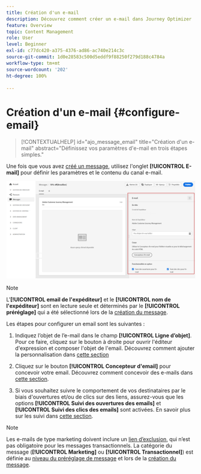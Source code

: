 ```yaml
---
title: Création d'un e-mail
description: Découvrez comment créer un e-mail dans Journey Optimizer
feature: Overview
topic: Content Management
role: User
level: Beginner
exl-id: c77dc420-a375-4376-ad86-ac740e214c3c
source-git-commit: 1d0e28583c500d5eddf9f88250f279d188c4784a
workflow-type: tm+mt
source-wordcount: '202'
ht-degree: 100%

---
```


# Création d&#39;un e-mail {#configure-email}

>[!CONTEXTUALHELP]
>id="ajo_message_email"
>title="Création d&#39;un e-mail"
>abstract="Définissez vos paramètres d&#39;e-mail en trois étapes simples."

Une fois que vous avez [créé un message](get-started-content.md), utilisez l&#39;onglet **[!UICONTROL E-mail]** pour définir les paramètres et le contenu du canal e-mail.

![](assets/emails-configuration.png)

>[!NOTE]
>
>L&#39;**[!UICONTROL email de l&#39;expéditeur]** et le **[!UICONTROL nom de l&#39;expéditeur]** sont en lecture seule et déterminés par le **[!UICONTROL préréglage]** qui a été sélectionné lors de la [création du message](get-started-content.md).

Les étapes pour configurer un email sont les suivantes :

1. Indiquez l’objet de l’e-mail dans le champ **[!UICONTROL Ligne d’objet]**. Pour ce faire, cliquez sur le bouton à droite pour ouvrir l&#39;éditeur d&#39;expression et composer l&#39;objet de l&#39;email. Découvrez comment ajouter la personnalisation dans [cette section](../personalization/personalize.md)

1. Cliquez sur le bouton **[!UICONTROL Concepteur d&#39;email]** pour concevoir votre email. Découvrez comment concevoir des e-mails dans [cette section](../design/design-emails.md).

1. Si vous souhaitez suivre le comportement de vos destinataires par le biais d&#39;ouvertures et/ou de clics sur des liens, assurez-vous que les options **[!UICONTROL Suivi des ouvertures des emails]** et **[!UICONTROL Suivi des clics des emails]** sont activées. En savoir plus sur les suivi dans [cette section](../design/message-tracking.md).

>[!NOTE]
>
>Les e-mails de type marketing doivent inclure un [lien d’exclusion](consent.md#opt-out-management), qui n’est pas obligatoire pour les messages transactionnels. La catégorie du message (**[!UICONTROL Marketing]** ou **[!UICONTROL Transactionnel]**) est définie au [niveau du préréglage de message](../configuration/message-presets.md#email-type) et lors de la [création du message](get-started-content.md#create-new-message).
